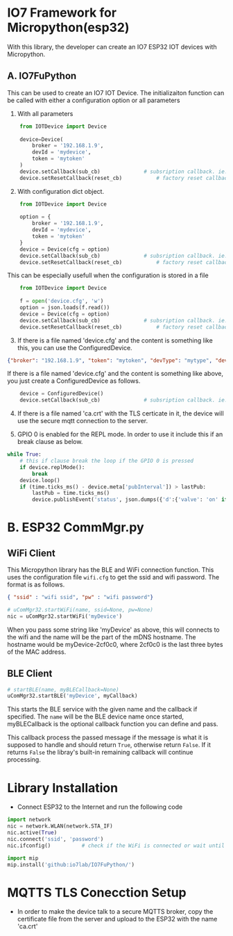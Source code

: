 # IO7 Framework for Micropython(esp32)

With this library, the developer can create an IO7 ESP32 IOT devices with Micropython.

## A. IO7FuPython

This can be used to create an IO7 IOT Device. The initializaiton function can be called with either a configuration option or all parameters
1. With all parameters
```python
    from IOTDevice import Device
    
    device=Device(
        broker = '192.168.1.9',
        devId = 'mydevice',
        token = 'mytoken'
    )
    device.setCallback(sub_cb)				# subsription callback. ie. command handler
    device.setResetCallback(reset_cb)			# factory reset callback. it clears 'device.cfg' file.
```
2. With configuration dict object.
```python
    from IOTDevice import Device
    
    option = {
        broker = '192.168.1.9',
        devId = 'mydevice',
        token = 'mytoken'
    }
    device = Device(cfg = option)
    device.setCallback(sub_cb)				# subsription callback. ie. command handler
    device.setResetCallback(reset_cb)			# factory reset callback. it clears 'device.cfg' file.
```
This can be especially usefull when the configuration is stored in a file
```python
    from IOTDevice import Device
    
    f = open('device.cfg', 'w')
    option = json.loads(f.read())
    device = Device(cfg = option)
    device.setCallback(sub_cb)				# subsription callback. ie. command handler
    device.setResetCallback(reset_cb)			# factory reset callback. it clears 'device.cfg' file.
```
3. If there is a file named 'device.cfg' and the content is something like this, you can use the ConfiguredDevice.
```json
{"broker": "192.168.1.9", "token": "mytoken", "devType": "mytype", "devId": "myid"}
```
If there is a file named 'device.cfg' and the content is something like above, you just create a ConfiguredDevice as follows.
```python
    device = ConfiguredDevice()
    device.setCallback(sub_cb)				# subsription callback. ie. command handler
```
4. If there is a file named 'ca.crt' with the TLS certicate in it, the device will use the secure mqtt connection to the server.

5. GPIO 0 is enabled for the REPL mode. In order to use it include this if an break clause as below.

```python
while True:
    # this if clause break the loop if the GPIO 0 is pressed
    if device.replMode():
        break
    device.loop()
    if (time.ticks_ms() - device.meta['pubInterval']) > lastPub:
        lastPub = time.ticks_ms()
        device.publishEvent('status', json.dumps({'d':{'valve': 'on' if led.value() else 'off'}}))
```

# B. ESP32 CommMgr.py
## WiFi Client
This Micropython library has the BLE and WiFi connection function. This uses the configuration file `wifi.cfg` to get the ssid and wifi password. The format is as follows.
```json
{ "ssid" : "wifi ssid", "pw" : "wifi password"}
```

```python
# uComMgr32.startWiFi(name, ssid=None, pw=None)
nic = uComMgr32.startWiFi('myDevice')                  
```
When you pass some string like 'myDevice' as above, this will connects to the wifi and the name will be the part of the mDNS hostname. The hostname would be myDevice-2cf0c0, where 2cf0c0 is the last three bytes of the MAC address.



## BLE Client

```python
# startBLE(name, myBLECallback=None)
uComMgr32.startBLE('myDevice', myCallback)
```

This starts the BLE service with the given name and the callback if specified. The `name` will be the BLE device name once started, myBLECallback is the optional callback function you can define and pass. 

This callback process the passed message if the message is what it is supposed to handle and should return `True`, otherwise return `False`. If it returns `False` the libray's built-in remaining callback will continue processing.

# Library Installation
* Connect ESP32 to the Internet and run the following code
```python
import network
nic = network.WLAN(network.STA_IF)
nic.active(True)
nic.connect('ssid', 'password')
nic.ifconfig()          # check if the WiFi is connected or wait until connected

import mip
mip.install('github:io7lab/IO7FuPython/')
```

# MQTTS TLS Conecction Setup
* In order to make the device talk to a secure MQTTS broker, copy the certificate file from the server and upload to the ESP32 with the name 'ca.crt'

